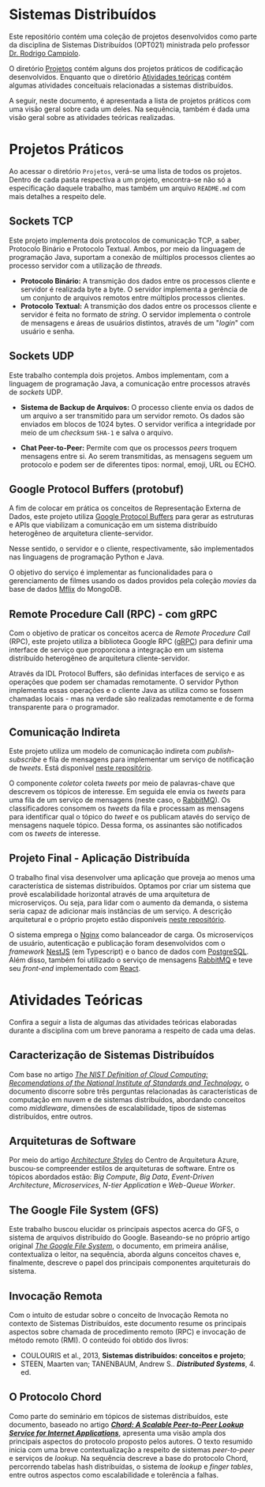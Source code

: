 # Sistemas Distribuídos

Este repositório contém uma coleção de projetos desenvolvidos como parte da disciplina de Sistemas Distribuídos (OPT021) ministrada pelo professor [Dr. Rodrigo Campiolo](http://paginapessoal.utfpr.edu.br/rcampiolo).

O diretório [Projetos](https://github.com/GustavoMartinx/Distributed-Systems/tree/main/Projetos) contém alguns dos projetos práticos de codificação desenvolvidos. Enquanto que o diretório [Atividades teóricas](https://github.com/GustavoMartinx/Distributed-Systems/tree/main/Atividades%20te%C3%B3ricas) contém algumas atividades conceituais relacionadas a sistemas distribuídos.

A seguir, neste documento, é apresentada a lista de projetos práticos com uma visão geral sobre cada um deles. Na sequência, também é dada uma visão geral sobre as atividades teóricas realizadas.

# Projetos Práticos

Ao acessar o diretório `Projetos`, verá-se uma lista de todos os projetos. Dentro de cada pasta respectiva a um projeto, encontra-se não só a especificação daquele trabalho, mas também um arquivo `README.md` com mais detalhes a respeito dele.

## Sockets TCP
Este projeto implementa dois protocolos de comunicação TCP, a saber, Protocolo Binário e Protocolo Textual. Ambos, por meio da linguagem de programação Java, suportam a conexão de múltiplos processos clientes ao processo servidor com a utilização de _threads_.

- **Protocolo Binário:** A transmição dos dados entre os processos cliente e servidor é realizada byte a byte. O servidor implementa a gerência de um conjunto de arquivos remotos entre múltiplos processos clientes.
- **Protocolo Textual:** A transmição dos dados entre os processos cliente e servidor é feita no formato de _string_. O servidor implementa o controle de mensagens e áreas de usuários distintos, através de um "_login_" com usuário e senha.

## Sockets UDP
Este trabalho contempla dois projetos. Ambos implementam, com a linguagem de programação Java, a comunicação entre processos através de _sockets_ UDP.

- **Sistema de Backup de Arquivos:** O processo cliente envia os dados de um arquivo a ser transmitido para um servidor remoto. Os dados são enviados em blocos de 1024 bytes. O servidor verifica a integridade por meio de um _checksum_ `SHA-1` e salva o arquivo.

- **Chat Peer-to-Peer:** Permite com que os processos _peers_ troquem mensagens entre si. Ao serem transmitidas, as mensagens seguem um protocolo e podem ser de diferentes tipos: normal, emoji, URL ou ECHO.

## Google Protocol Buffers (protobuf)
A fim de colocar em prática os conceitos de Representação Externa de Dados, este projeto utiliza [Google Protocol Buffers](https://developers.google.com/protocol-buffers/) para gerar as estruturas e APIs que viabilizam a comunicação em um sistema distribuído heterogêneo de arquitetura cliente-servidor.

Nesse sentido, o servidor e o cliente, respectivamente, são implementados nas linguagens de programação Python e Java.

O objetivo do serviço é implementar as funcionalidades para o gerenciamento de filmes usando os dados providos pela coleção _movies_ da base de dados 
[Mflix](https://www.mongodb.com/docs/atlas/sample-data/sample-mflix/) do MongoDB.

## Remote Procedure Call (RPC) - com gRPC
Com o objetivo de praticar os conceitos acerca de _Remote Procedure Call_ (RPC), este projeto utiliza a biblioteca Google RPC ([gRPC](https://grpc.io/)) para definir uma interface de serviço que proporciona a integração em um sistema distribuído heterogêneo de arquitetura cliente-servidor.

Através da IDL Protocol Buffers, são definidas interfaces de serviço e as operações que podem ser chamadas remotamente. O servidor Python implementa essas operações e o cliente Java as utiliza como se fossem chamadas locais - mas na verdade são realizadas remotamente e de forma transparente para o programador.


## Comunicação Indireta
Este projeto utiliza um modelo de comunicação indireta com _publish-subscribe_ e fila de mensagens para implementar um serviço de notificação de _tweets_. Está disponível [neste repositório](https://github.com/DiogoRodriguees/messages-rabbitmq).

O componente _coletor_ coleta _tweets_ por meio de palavras-chave que descrevem os tópicos de interesse. Em seguida ele envia os _tweets_ para uma fila de um serviço de mensagens (neste caso, o [RabbitMQ](https://www.rabbitmq.com/)). Os classificadores consomem os _tweets_ da fila e processam as mensagens para identificar qual o tópico do _tweet_ e os publicam atavés do serviço de mensagens naquele tópico. Dessa forma, os assinantes são notificados com os _tweets_ de interesse.

## Projeto Final - Aplicação Distribuída
O trabalho final visa desenvolver uma aplicação que proveja ao menos uma característica de sistemas distribuídos. Optamos por criar um sistema que provê escalabilidade horizontal através de uma arquitetura de microserviços. Ou seja, para lidar com o aumento da demanda, o sistema seria capaz de adicionar mais instâncias de um serviço. A descrição arquitetural e o próprio projeto estão disponíveis [neste repositório](https://github.com/DiogoRodriguees/sd-projeto-final).

O sistema emprega o [Nginx](https://nginx.org/) como balanceador de carga. Os microserviços de usuário, autenticação e publicação foram desenvolvidos com o _framework_ [NestJS](https://nestjs.com/) (em Typescript) e o banco de dados com [PostgreSQL](https://www.postgresql.org/). Além disso, também foi utilizado o serviço de mensagens [RabbitMQ](https://www.rabbitmq.com/) e teve seu _front-end_ implementado com [React](https://reactjs.org/).


# Atividades Teóricas
Confira a seguir a lista de algumas das atividades teóricas elaboradas durante a disciplina com um breve panorama a respeito de cada uma delas.

## Caracterização de Sistemas Distribuídos
Com base no artigo [_The NIST Definition of Cloud Computing: Recomendations of the National Institute of Standards and Technology_](https://nvlpubs.nist.gov/nistpubs/legacy/sp/nistspecialpublication800-145.pdf), o documento discorre sobre três perguntas relacionadas às características de computação em nuvem e de sistemas distribuídos, abordando conceitos como _middleware_, dimensões de escalabilidade, tipos de sistemas distribuídos, entre outros.

## Arquiteturas de Software
Por meio do artigo [_Architecture Styles_](https://learn.microsoft.com/en-us/azure/architecture/guide/architecture-styles/) do Centro de Arquitetura Azure, buscou-se compreender estilos de arquiteturas de software. Entre os tópicos abordados estão: _Big Compute_, _Big Data_, _Event-Driven Architecture_, _Microservices_, _N-tier Application_ e _Web-Queue Worker_.

## The Google File System (GFS)
Este trabalho buscou elucidar os principais aspectos acerca do GFS, o sistema de arquivos distribuído do Google. Baseando-se no próprio artigo original [_The Google File System_](https://static.googleusercontent.com/media/research.google.com/en//archive/gfs-sosp2003.pdf), o documento, em primeira análise, contextualiza o leitor, na sequência, aborda alguns conceitos chaves e, finalmente, descreve o papel dos principais componentes arquiteturais do sistema.

## Invocação Remota
Com o intuito de estudar sobre o conceito de Invocação Remota no contexto de Sistemas Distribuídos, este documento resume os principais aspectos sobre chamada de procedimento remoto (RPC) e invocação de método remoto (RMI). O conteúdo foi obtido dos livros:
- COULOURIS et al., 2013, **Sistemas distribuídos: conceitos e projeto**;
- STEEN, Maarten van; TANENBAUM, Andrew S.. **_Distributed Systems_**, 4. ed.

## O Protocolo Chord
Como parte do seminário em tópicos de sistemas distribuídos, este documento, baseado no artigo [_**Chord: A Scalable Peer-to-Peer Lookup Service for Internet Applications**_](https://pdos.csail.mit.edu/papers/chord:sigcomm01/chord_sigcomm.pdf), apresenta uma visão ampla dos principais aspectos do protocolo proposto pelos autores. O texto resumido inicia com uma breve contextualização a respeito de sistemas _peer-to-peer_ e serviços de _lookup_. Na sequência descreve a base do protocolo Chord, percorrendo tabelas hash distribuídas, o sistema de _lookup_ e _finger tables_, entre outros aspectos como escalabilidade e tolerência a falhas.